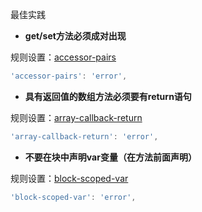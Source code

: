 最佳实践

* **get/set方法必须成对出现**

规则设置：[accessor-pairs](https://eslint.org/docs/rules/accessor-pairs)

```js
'accessor-pairs': 'error',
```

* **具有返回值的数组方法必须要有return语句**

规则设置：[array-callback-return](https://eslint.org/docs/rules/array-callback-return)

```js
'array-callback-return': 'error',
```

* **不要在块中声明var变量（在方法前面声明）**

规则设置：[block-scoped-var](https://eslint.org/docs/rules/block-scoped-var)

```js
'block-scoped-var': 'error',
```
